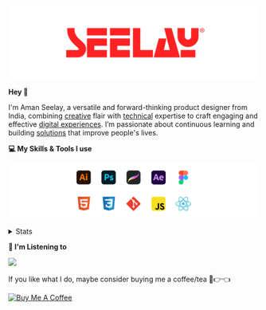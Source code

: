 [![banner](./images/seelay.svg)](https://www.seelay.in)

**Hey 👋**

I'm Aman Seelay, a versatile and forward-thinking product designer from India, combining [creative](https://illustrations.seelay.in) flair with [technical](https://www.seelay.in/#skills) expertise to craft engaging and effective [digital experiences](https://www.seelay.in/#work). I’m passionate about continuous learning and building [solutions](https://www.seelay.in/#projects) that improve people's lives.

**💻 My Skills & Tools I use**

[![banner](./images/skills&tools.svg)](https://www.seelay.in/about)

<details>
  <summary>Stats</summary>

---

<!--START_SECTION:waka-->
![Profile Views](http://img.shields.io/badge/Profile%20Views-0-blue)

**🐱 My GitHub Data** 

> 📦 827.4 kB Used in GitHub's Storage 
 > 
> 🏆 1,961 Contributions in the Year 2025
 > 
> 💼 Opted to Hire
 > 
> 📜 1 Public Repository 
 > 
> 🔑 27 Private Repository 
 > 
**I'm a Night 🦉** 

```text
🌞 Morning                644 commits         ███░░░░░░░░░░░░░░░░░░░░░░   12.92 % 
🌆 Daytime                590 commits         ███░░░░░░░░░░░░░░░░░░░░░░   11.84 % 
🌃 Evening                1551 commits        ████████░░░░░░░░░░░░░░░░░   31.12 % 
🌙 Night                  2199 commits        ███████████░░░░░░░░░░░░░░   44.12 % 
```
📅 **I'm Most Productive on Sunday** 

```text
Monday                   643 commits         ███░░░░░░░░░░░░░░░░░░░░░░   12.90 % 
Tuesday                  758 commits         ████░░░░░░░░░░░░░░░░░░░░░   15.21 % 
Wednesday                673 commits         ███░░░░░░░░░░░░░░░░░░░░░░   13.50 % 
Thursday                 694 commits         ███░░░░░░░░░░░░░░░░░░░░░░   13.92 % 
Friday                   536 commits         ███░░░░░░░░░░░░░░░░░░░░░░   10.75 % 
Saturday                 747 commits         ████░░░░░░░░░░░░░░░░░░░░░   14.99 % 
Sunday                   933 commits         █████░░░░░░░░░░░░░░░░░░░░   18.72 % 
```


📊 **This Week I Spent My Time On** 

```text
🕑︎ Time Zone: Asia/Kolkata

💬 Programming Languages: 
Other                    23 hrs 49 mins      █████████████████░░░░░░░░   67.33 % 
Astro                    9 hrs 21 mins       ███████░░░░░░░░░░░░░░░░░░   26.43 % 
TypeScript               1 hr 50 mins        █░░░░░░░░░░░░░░░░░░░░░░░░   05.18 % 
JSON                     22 mins             ░░░░░░░░░░░░░░░░░░░░░░░░░   01.05 % 
CSS                      0 secs              ░░░░░░░░░░░░░░░░░░░░░░░░░   00.00 % 

🔥 Editors: 
Chrome                   15 hrs 9 mins       ███████████░░░░░░░░░░░░░░   42.87 % 
Cursor                   12 hrs 14 mins      █████████░░░░░░░░░░░░░░░░   34.62 % 
Edge                     7 hrs 57 mins       ██████░░░░░░░░░░░░░░░░░░░   22.51 % 

💻 Operating System: 
Windows                  35 hrs 22 mins      █████████████████████████   100.00 % 
```

**I Mostly Code in JavaScript** 

```text
JavaScript               17 repos            ███████████████░░░░░░░░░░   58.62 % 
TypeScript               5 repos             ████░░░░░░░░░░░░░░░░░░░░░   17.24 % 
HTML                     4 repos             ███░░░░░░░░░░░░░░░░░░░░░░   13.79 % 
Java                     2 repos             ██░░░░░░░░░░░░░░░░░░░░░░░   06.90 % 
Astro                    1 repo              █░░░░░░░░░░░░░░░░░░░░░░░░   03.45 % 
```




 Last Updated on 12/10/2025 06:46:51 UTC
<!--END_SECTION:waka-->

---

 </details>

**🎵 I'm Listening to**

<object data="https://now-play.vercel.app/api/generate?uid=7a17a86e-d6b7-43b5-8d9c-1d6dae42a779" >

  <img src="https://now-play.vercel.app/api/generate?uid=7a17a86e-d6b7-43b5-8d9c-1d6dae42a779" />

</object>

If you like what I do, maybe consider buying me a coffee/tea 🥺👉👈

<a href="https://www.buymeacoffee.com/seelay" target="_blank"><img src="https://cdn.buymeacoffee.com/buttons/v2/default-red.png" alt="Buy Me A Coffee" width="150" ></a>

